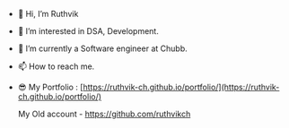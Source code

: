 
- 👋 Hi, I’m Ruthvik
- 👀 I’m interested in DSA, Development.
- 🌱 I’m currently a Software engineer at Chubb.
- 📫 How to reach me.
- 😎 My Portfolio : [https://ruthvik-ch.github.io/portfolio/](https://ruthvik-ch.github.io/portfolio/)

  My Old account - https://github.com/ruthvikch
<!---
Ruthvik-Ch/Ruthvik-Ch is a ✨ special ✨ repository because its `README.md` (this file) appears on your GitHub profile.
You can click the Preview link to take a look at your changes.
--->
